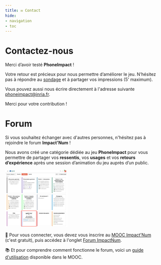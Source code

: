 ```yaml
---
title: ✉️ Contact
hide:
- navigation
- toc
---
```

# Contactez-nous

Merci d’avoir testé **PhoneImpact** !

Votre retour est précieux pour nous permettre d’améliorer le jeu. N’hésitez pas à répondre au [sondage](https://sondages.inria.fr/index.php/831938?lang=fr) et à partager vos impressions (5' maximum). 

Vous pouvez aussi nous écrire directement à l'adresse suivante [phoneimpact@inria.fr](mailto:phoneimpact@inria.fr).

Merci pour votre contribution !  

# Forum

Si vous souhaitez échanger avec d'autres personnes, n'hésitez pas à rejoindre le forum **Impact'Num** !

Nous avons créé une catégorie dédiée au jeu **PhoneImpact** pour vous permettre de partager vos **ressentis**, vos **usages** et vos **retours d’expérience** après une session d’animation du jeu auprès d’un public.

<img alt="categorie_phoneimpact_forum.png" src="img/categorie_phoneimpact_forum.png" style="width: 40%;">

🔗 Pour vous connecter, vous devez vous inscrire au [MOOC Impact'Num](https://www.fun-mooc.fr/fr/cours/impacts-environnementaux-du-numerique/) (c'est gratuit), puis accédez à l'onglet [Forum ImpactNum](https://lms.fun-mooc.fr/courses/course-v1:inria+41025+session01/25b8de0d4a904c1bbb666e3550a0d2a5/).

📚 Et pour comprendre comment fonctionne le forum, voici un [guide d'utilisation](https://lms.fun-mooc.fr/courses/course-v1:inria+41025+session01/jump_to_id/4fc4ff2995e942dd93f20f6b92b5664f) disponible dans le MOOC.